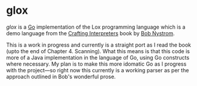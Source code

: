# glox

*glox* is a [Go](http://golang.org) implementation of the Lox programming language which is a demo language from the [Crafting Interpreters](http://www.craftinginterpreters.com/) book by [Bob Nystrom](https://github.com/munificent).

This is a work in progress and currently is a straight port as I read the book (upto the end of Chapter 4. Scanning). What this means is that this code is more of a Java implementation in the language of Go, using Go constructs where necessary. My plan is to make this more idomatic Go as I progress with the project—so right now this currently is a working parser as per the approach outlined in Bob's wonderful prose.
